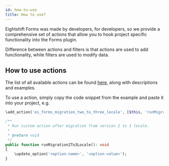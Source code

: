 ```yaml
---
id: how-to-use
title: How to use?
---
```


Eightshift Forms was made by developers, for developers, so we provide a comprehensive set of actions that allow you to hook project specific functionality into the Forms plugin.

Difference between actions and filters is that actions are used to add functionality, while filters are used to modify data.

## How to use actions

The list of all available actions can be found [here](https://github.com/infinum/eightshift-forms/blob/develop/testFilters/testFilters.php), along with descriptions and examples.

To use a action, simply copy the code snippet from the example and paste it into your project, e.g.
```php
\add_action('es_forms_migration_two_to_three_locale', [$this, 'runMigration2To3Locale']);

/**
 * Run custom action after migration from version 2 to 3 locale.
 *
 * @return void
 */
public function runMigration2To3Locale(): void
{
	\update_option('<option-name>', '<option-value>');
}
```
